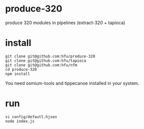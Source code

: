 # produce-320
produce 320 modules in pipelines (extract-320 + tapioca)

# install
```config
git clone git@github.com:hfu/produce-320
git clone git@github.com:hfu/tapioca
git clone git@github.com:hfu/nfm
cd produce-320
npm install
```
You need osmium-tools and tippecanoe installed in your system.

# run
```config
vi config/defautl.hjson
node index.js
```
